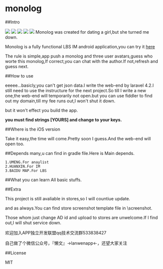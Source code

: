 # monolog

##Intro

![](https://github.com/huijimuhe/monolog/blob/master/screenshot/1.jpg)
![](https://github.com/huijimuhe/monolog/blob/master/screenshot/2.jpg)
![](https://github.com/huijimuhe/monolog/blob/master/screenshot/3.jpg)
![](https://github.com/huijimuhe/monolog/blob/master/screenshot/4.jpg)
![](https://github.com/huijimuhe/monolog/blob/master/screenshot/5.jpg)
Monolog was created for dating a girl,but she turned me down.

Monolog is a fully functional LBS IM android application,you can try it [here](http://http://fir.im/monolog)

The rule is simple,app push a monolog and three user avatars,guess who worte this monolog,If correct,you can chat with the author.If not,refresh and guess next.

##How to use

eeeee...basicly,you can't get json data.I write the web-end by laravel 4.2.I still need to use the instructure for the next project.So till I write a new one,the web-end will temporarily not open.but you can use fiddler to find out my domain,till my fee runs out,I won't shut it down.

but it won't effect you build the app.

**you must find strings [YOURS] and change to your keys.**

##Where is the iOS version

Take it easy,the time will come.Pretty soon I guess.And the web-end will open too.

##Depends
many,u can find in gradle file.Here is Main depends.


	1.UMENG.For anaylist
	2.HUANXIN.For IM
	3.BAIDU MAP.For LBS

##What you can learn
All basic stuffs.


##Extra

This project is still avaliable in stores,so I will countiue update.

and as always.You can find store screenshot template file in \screenshot.

Those whom just change AD id and upload to stores are unwelcome.If I find out,I will shut service down.

欢迎加入APP独立开发联盟qq技术交流群533838427


自己做了个微信公众号，『懒文』->lanwenapp<-，还望大家关注

##License

MIT